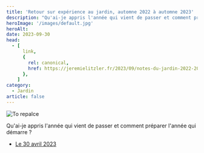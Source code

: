 ```yaml
---
title: 'Retour sur expérience au jardin, automne 2022 à automne 2023'
description: "Qu'ai-je appris l'année qui vient de passer et comment préparer l'année qui démarre ?"
heroImage: '/images/default.jpg'
heroAlt:
date: 2023-09-30
head:
  - [
      link,
      {
        rel: canonical,
        href: https://jeremielitzler.fr/2023/09/notes-du-jardin-2022-2023/,
      },
    ]
category:
  - Jardin
article: false
---
```


![To repalce](/images/default.jpg)

Qu'ai-je appris l'année qui vient de passer et comment préparer l'année qui démarre ?

<!-- more -->

- [Le 30 avril 2023](2023-04-30.md)
